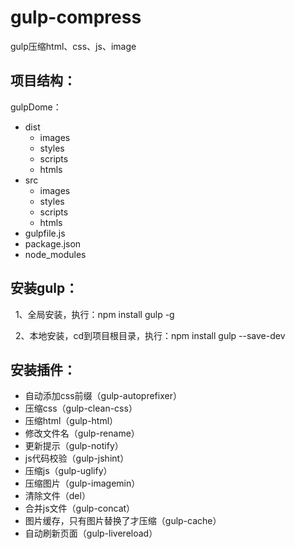 # gulp-compress
gulp压缩html、css、js、image

## 项目结构：
gulpDome：
 * dist
   * images
   * styles
   * scripts
   * htmls
 * src
   * images
   * styles
   * scripts
   * htmls
 * gulpfile.js
 * package.json
 * node_modules

## 安装gulp：
   1、全局安装，执行：npm install gulp -g
   
   2、本地安装，cd到项目根目录，执行：npm install gulp --save-dev
## 安装插件：
 * 自动添加css前缀（gulp-autoprefixer）
 * 压缩css（gulp-clean-css）
 * 压缩html（gulp-html）
 * 修改文件名（gulp-rename）
 * 更新提示（gulp-notify）
 * js代码校验（gulp-jshint）
 * 压缩js（gulp-uglify）
 * 压缩图片（gulp-imagemin）
 * 清除文件（del）
 * 合并js文件（gulp-concat）
 * 图片缓存，只有图片替换了才压缩（gulp-cache）
 * 自动刷新页面（gulp-livereload）
   
